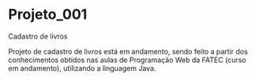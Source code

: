 # Projeto_001
Cadastro de livros

Projeto de cadastro de livros está em andamento, sendo feito a partir dos conhecimentos obtidos nas aulas de Programação Web da FATEC (curso em andamento), utilizando a linguagem Java. 
